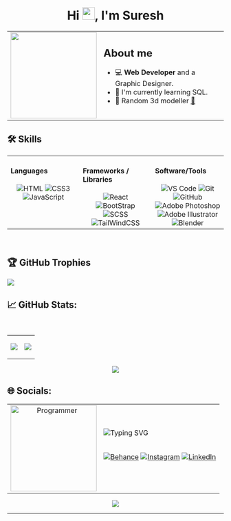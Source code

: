 <h1 align="center">Hi <img src="https://media.giphy.com/media/hvRJCLFzcasrR4ia7z/giphy.gif" width="29px" height="29px" />, I'm Suresh</h1>

<table align="center"><tr>
<td valign="center" >
<img src="https://media.giphy.com/media/v1.Y2lkPTc5MGI3NjExMjhhbGgzMG9jNzgxMzIzcXFjcHZ1ZWk5cWh3ZTNiNHRrbzl2bWNsdSZlcD12MV9pbnRlcm5hbF9naWZfYnlfaWQmY3Q9cw/jdPMeyv9rn0hZHh8n9/giphy.gif" width="200px" />

</td>
<td valign="top" >

## About me

- 💻 **Web Developer** and a Graphic Designer.
- 🌱 I'm currently learning SQL.
- 💃 Random 3d modeller <a href="https://instagram.com/fantasy.fusion.artistry">🔗</a>

</td>

</tr></table>

## 🛠️ Skills

<table><tr><td valign="top" width="33%">
  
#### Languages
  <div align="center">  
        <img  src="https://img.shields.io/badge/HTML-ff662a?style=for-the-badge&logo=html5&labelColor=20232a&color=ff662a" alt="HTML"  />
        <img  src="https://img.shields.io/badge/CSS-ff662a?style=for-the-badge&logo=CSS3&logoColor=2862e9&labelColor=20232a&color=2862e9" alt="CSS3"  />
        <img  src="https://img.shields.io/badge/JavaScript-ff662a?style=for-the-badge&logo=Javascript&labelColor=20232a&color=f7df1e" alt="JavaScript"  />

  </div>
</td>

<td valign="top" width="33%">
  
#### Frameworks / Libraries
  <div align="center">  
           <img src="https://img.shields.io/badge/React-ff662a?style=for-the-badge&logo=React&labelColor=20232a&color=61dafb" alt="React" />
          <img src="https://img.shields.io/badge/BootStrap-ff662a?style=for-the-badge&logo=Bootstrap&labelColor=20232a&color=6e4ca2" alt="BootStrap" />
          <img src="https://img.shields.io/badge/SCSS-ff662a?style=for-the-badge&logo=sass&labelColor=20232a&color=cc6699" alt="SCSS" />    
          <img src="https://img.shields.io/badge/TailwindCSS-20232a?style=for-the-badge&logo=TailwindCSS&labelColor=20232a&color=38bdf8" alt="TailWindCSS" /> 
  </div>
</td>

<td valign="top" width="33%">
 
#### Software/Tools
  <div align="center">  
      <img src="https://img.shields.io/badge/VS%20Code-20232a?style=for-the-badge&logo=visual%20studio%20code&labelColor=20232a&color=f0f0f0" alt="VS Code" />
      <img src="https://img.shields.io/badge/Git-20232a?style=for-the-badge&logo=Git&labelColor=20232a&color=f05032" alt="Git" />
      <img src="https://img.shields.io/badge/GitHub-20232a?style=for-the-badge&logo=GitHub&labelColor=20232a&color=f0f0f0" alt="GitHub" />
      <img src="https://img.shields.io/badge/Photoshop-ff662a?style=for-the-badge&logo=Adobe%20photoshop&labelColor=20232a&color=31a8ff" alt="Adobe Photoshop" /> 
      <img src="https://img.shields.io/badge/Illustrator-ff662a?style=for-the-badge&logo=Adobe%20Illustrator&labelColor=20232a&color=ff9a00" alt="Adobe Illustrator" />
      <img src="https://img.shields.io/badge/Blender-ff662a?style=for-the-badge&logo=Blender&labelColor=20232a&color=e87d0d" alt="Blender" /> 
        
  </div>
</td></tr></table>
<br/>

## 🏆 GitHub Trophies

<p align='center'>

![](https://github-profile-trophy.vercel.app/?username=sureshgrdr&theme=onedark&no-frame=true&no-bg=true&margin-w=4)

</p>

## 📈 GitHub Stats:

<div align="center">
  
<br/>
<table align="center"><tr>
<td valign="center" >

![](https://github-readme-stats.vercel.app/api?username=sureshgrdr&theme=onedark&hide_border=true&include_all_commits=true&count_private=true&show_icons=true)

</td>
<td valign="center" >

![](https://github-readme-streak-stats.herokuapp.com/?user=sureshgrdr&theme=onedark&hide_border=true&bg_color=ffffff)

</td>
</tr></table>

![](https://github-readme-stats.vercel.app/api/top-langs/?username=sureshgrdr&theme=onedark&hide_border=false&include_all_commits=true&count_private=true&layout=compact)

</div>

## 🌐 Socials:

<table align="center"><tr>
<td valign="center" >

<div align="center">

<img src="https://media.giphy.com/media/v1.Y2lkPTc5MGI3NjExZHNjZXU2bHFmbXliczJnMXk1dmR5M3V5azBndzJ6emo0c2hoa2lyOCZlcD12MV9pbnRlcm5hbF9naWZfYnlfaWQmY3Q9cw/fwbzI2kV3Qrlpkh59e/giphy.gif" alt="Programmer" width="200"/>

</td>

<td valign="center" >
<img src="https://readme-typing-svg.demolab.com?font=inter&size=22&pause=1000&color=df6d74&center=true&vCenter=true&random=false&width=440&height=45&lines=Connect+with+me" alt="Typing SVG" />
<br/><br/>

<div align="center">

[![Behance](https://img.shields.io/badge/Behance-1769ff?logo=behance&logoColor=white)](https://behance.net/sureshgrdr) [![Instagram](https://img.shields.io/badge/Instagram-%23E4405F.svg?logo=Instagram&logoColor=white)](https://instagram.com/fantasy.fusion.artistry) [![LinkedIn](https://img.shields.io/badge/LinkedIn-%230077B5.svg?logo=linkedin&logoColor=white)](https://linkedin.com/in/sureshgrdr)

</div>
</td>
</tr></table>

<div align="center">

[![](https://visitcount.itsvg.in/api?id=sureshgrdr&icon=4&color=1)](https://visitcount.itsvg.in)

</div>

---
